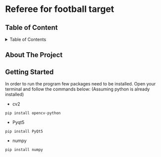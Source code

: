 # Referee for football target

## Table of Content
<!-- TABLE OF CONTENTS -->
<details>
  <summary>Table of Contents</summary>
</details>

## About The Project


## Getting Started
In order to run the program few packages need to be installed. Open your terminal and follow the commands below: (Assuming python is already installed)

- cv2
```
pip install opencv-python
```
- Pyqt5
```
pip install PyQt5
```
- numpy
```
pip install numpy
```
